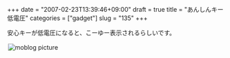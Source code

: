 +++
date = "2007-02-23T13:39:46+09:00"
draft = true
title = "あんしんキー低電圧"
categories = ["gadget"]
slug = "135"
+++

安心キーが低電圧になると、こーゆー表示されるらしいです。

<a rel="lightbox" href="https://keruru.net/images/45e65911b8db0-img074.jpg"><img vspace="2" hspace="2" border="0" align="left" title="moblogPicture" alt="moblog picture" src="https://keruru.net/images/45e65911b8db0-thumb_img074.jpg" /></a>
<!-- bodytext -->

<!-- bodytext end -->

